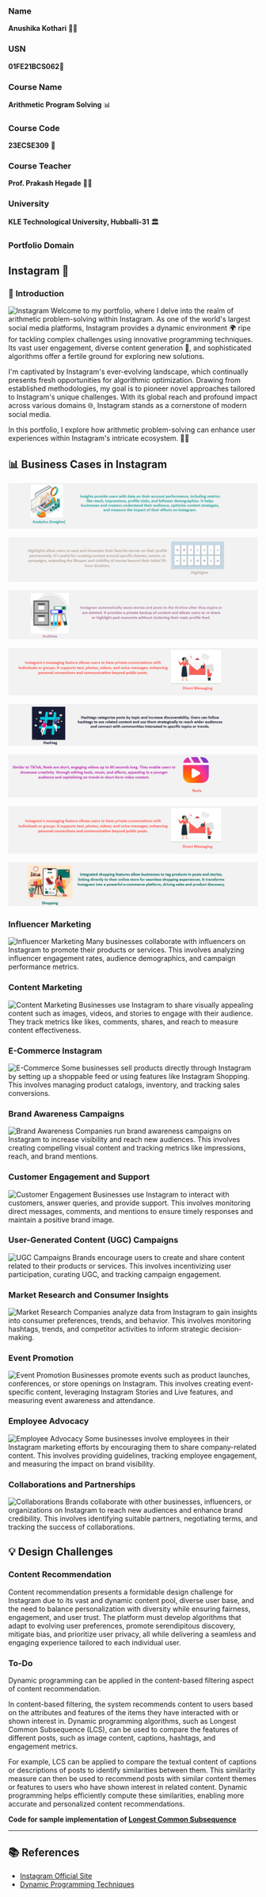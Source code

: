 ### Name 
**Anushika Kothari** 🧑‍🎓
### USN
**01FE21BCS062**🏫

### Course Name
**Arithmetic Program Solving** 📊

### Course Code
**23ECSE309** 🔢

### Course Teacher
**Prof. Prakash Hegade** 👨‍🏫

### University
**KLE Technological University, Hubballi-31** 🏛️

### Portfolio Domain
**Instagram** 📸
----

### 🌟 **Introduction**
![Instagram](https://img.freepik.com/free-photo/pile-3d-instagram-logos_1379-876.jpg?size=626&ext=jpg&ga=GA1.1.2082370165.1716508800&semt=sph)
Welcome to my portfolio, where I delve into the realm of arithmetic problem-solving within Instagram. As one of the world's largest social media platforms, Instagram provides a dynamic environment 🌍 ripe for tackling complex challenges using innovative programming techniques. Its vast user engagement, diverse content generation 📸, and sophisticated algorithms offer a fertile ground for exploring new solutions.

I'm captivated by Instagram's ever-evolving landscape, which continually presents fresh opportunities for algorithmic optimization. Drawing from established methodologies, my goal is to pioneer novel approaches tailored to Instagram's unique challenges. With its global reach and profound impact across various domains 🌐, Instagram stands as a cornerstone of modern social media.

In this portfolio, I explore how arithmetic problem-solving can enhance user experiences within Instagram's intricate ecosystem. 🧠💡



## 📊 Business Cases in Instagram
![Use Case 1](usecase0.png)

![Use Case 2](usecase2.png)

![Use Case 3](usecase3.png)

![Use Case 4](usecase5.png)

![Use Case 5](usecase4.png)

![Use Case 6](usecase8.png)

![Use Case 6](usecase5.png)

![Use Case 6](usecase6.png)

### Influencer Marketing
![Influencer Marketing](https://via.placeholder.com/800x400.png?text=Influencer+Marketing)
Many businesses collaborate with influencers on Instagram to promote their products or services. This involves analyzing influencer engagement rates, audience demographics, and campaign performance metrics.

### Content Marketing
![Content Marketing](https://via.placeholder.com/800x400.png?text=Content+Marketing)
Businesses use Instagram to share visually appealing content such as images, videos, and stories to engage with their audience. They track metrics like likes, comments, shares, and reach to measure content effectiveness.

### E-Commerce Instagram
![E-Commerce](https://via.placeholder.com/800x400.png?text=E-Commerce)
Some businesses sell products directly through Instagram by setting up a shoppable feed or using features like Instagram Shopping. This involves managing product catalogs, inventory, and tracking sales conversions.

### Brand Awareness Campaigns
![Brand Awareness](https://via.placeholder.com/800x400.png?text=Brand+Awareness)
Companies run brand awareness campaigns on Instagram to increase visibility and reach new audiences. This involves creating compelling visual content and tracking metrics like impressions, reach, and brand mentions.

### Customer Engagement and Support
![Customer Engagement](https://via.placeholder.com/800x400.png?text=Customer+Engagement)
Businesses use Instagram to interact with customers, answer queries, and provide support. This involves monitoring direct messages, comments, and mentions to ensure timely responses and maintain a positive brand image.

### User-Generated Content (UGC) Campaigns
![UGC Campaigns](https://via.placeholder.com/800x400.png?text=UGC+Campaigns)
Brands encourage users to create and share content related to their products or services. This involves incentivizing user participation, curating UGC, and tracking campaign engagement.

### Market Research and Consumer Insights
![Market Research](https://via.placeholder.com/800x400.png?text=Market+Research)
Companies analyze data from Instagram to gain insights into consumer preferences, trends, and behavior. This involves monitoring hashtags, trends, and competitor activities to inform strategic decision-making.

### Event Promotion
![Event Promotion](https://via.placeholder.com/800x400.png?text=Event+Promotion)
Businesses promote events such as product launches, conferences, or store openings on Instagram. This involves creating event-specific content, leveraging Instagram Stories and Live features, and measuring event awareness and attendance.

### Employee Advocacy
![Employee Advocacy](https://via.placeholder.com/800x400.png?text=Employee+Advocacy)
Some businesses involve employees in their Instagram marketing efforts by encouraging them to share company-related content. This involves providing guidelines, tracking employee engagement, and measuring the impact on brand visibility.

### Collaborations and Partnerships
![Collaborations](https://via.placeholder.com/800x400.png?text=Collaborations)
Brands collaborate with other businesses, influencers, or organizations on Instagram to reach new audiences and enhance brand credibility. This involves identifying suitable partners, negotiating terms, and tracking the success of collaborations.

## 💡 Design Challenges
### Content Recommendation
Content recommendation presents a formidable design challenge for Instagram due to its vast and dynamic content pool, diverse user base, and the need to balance personalization with diversity while ensuring fairness, engagement, and user trust. The platform must develop algorithms that adapt to evolving user preferences, promote serendipitous discovery, mitigate bias, and prioritize user privacy, all while delivering a seamless and engaging experience tailored to each individual user.

### To-Do
Dynamic programming can be applied in the content-based filtering aspect of content recommendation.

In content-based filtering, the system recommends content to users based on the attributes and features of the items they have interacted with or shown interest in. Dynamic programming algorithms, such as Longest Common Subsequence (LCS), can be used to compare the features of different posts, such as image content, captions, hashtags, and engagement metrics.

For example, LCS can be applied to compare the textual content of captions or descriptions of posts to identify similarities between them. This similarity measure can then be used to recommend posts with similar content themes or features to users who have shown interest in related content. Dynamic programming helps efficiently compute these similarities, enabling more accurate and personalized content recommendations.

**Code for sample implementation of [Longest Common Subsequence](all_codes/Longest-Common-Subsequence.cpp)**

---

## 📚 References
- [Instagram Official Site](https://www.instagram.com)
- [Dynamic Programming Techniques](https://en.wikipedia.org/wiki/Dynamic_programming)
